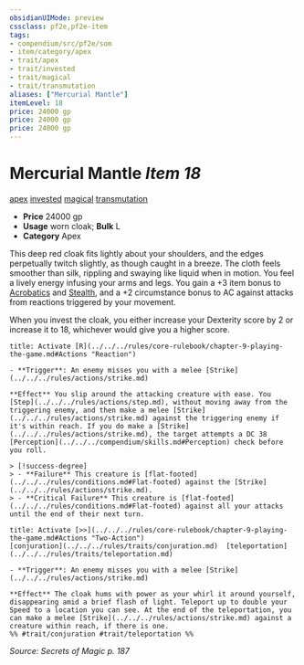 ```yaml
---
obsidianUIMode: preview
cssclass: pf2e,pf2e-item
tags:
- compendium/src/pf2e/som
- item/category/apex
- trait/apex
- trait/invested
- trait/magical
- trait/transmutation
aliases: ["Mercurial Mantle"]
itemLevel: 18
price: 24000 gp
price: 24000 gp
price: 24000 gp
---
```

# Mercurial Mantle *Item 18*  
[apex](../../../rules/traits/apex.md)  [invested](../../../rules/traits/invested.md)  [magical](../../../rules/traits/magical.md)  [transmutation](../../../rules/traits/transmutation.md)  

- **Price** 24000 gp
- **Usage** worn cloak; **Bulk** L
- **Category** Apex

This deep red cloak fits lightly about your shoulders, and the edges perpetually twitch slightly, as though caught in a breeze. The cloth feels smoother than silk, rippling and swaying like liquid when in motion. You feel a lively energy infusing your arms and legs. You gain a +3 item bonus to [Acrobatics](../../skills.md#Acrobatics) and [Stealth](../../skills.md#Stealth), and a +2 circumstance bonus to AC against attacks from reactions triggered by your movement.

When you invest the cloak, you either increase your Dexterity score by 2 or increase it to 18, whichever would give you a higher score.

```ad-embed-ability
title: Activate [R](../../../rules/core-rulebook/chapter-9-playing-the-game.md#Actions "Reaction")

- **Trigger**: An enemy misses you with a melee [Strike](../../../rules/actions/strike.md)

**Effect** You slip around the attacking creature with ease. You [Step](../../../rules/actions/step.md), without moving away from the triggering enemy, and then make a melee [Strike](../../../rules/actions/strike.md) against the triggering enemy if it's within reach. If you do make a [Strike](../../../rules/actions/strike.md), the target attempts a DC 38 [Perception](../../../compendium/skills.md#Perception) check before you roll.

> [!success-degree] 
> - **Failure** This creature is [flat-footed](../../../rules/conditions.md#Flat-footed) against the [Strike](../../../rules/actions/strike.md).
> - **Critical Failure** This creature is [flat-footed](../../../rules/conditions.md#Flat-footed) against all your attacks until the end of their next turn.
```

```ad-embed-ability
title: Activate [>>](../../../rules/core-rulebook/chapter-9-playing-the-game.md#Actions "Two-Action")
[conjuration](../../../rules/traits/conjuration.md)  [teleportation](../../../rules/traits/teleportation.md)  

- **Trigger**: An enemy misses you with a melee [Strike](../../../rules/actions/strike.md)

**Effect** The cloak hums with power as your whirl it around yourself, disappearing amid a brief flash of light. Teleport up to double your Speed to a location you can see. At the end of the teleportation, you can make a melee [Strike](../../../rules/actions/strike.md) against a creature within reach, if there is one.  
%% #trait/conjuration #trait/teleportation %%
```

*Source: Secrets of Magic p. 187*
